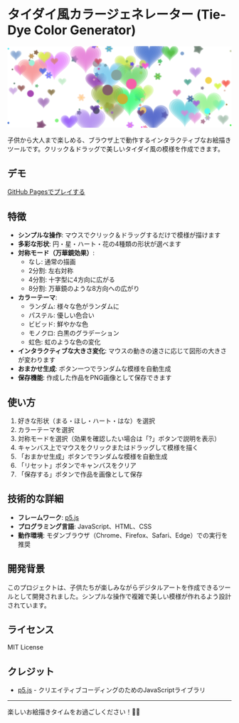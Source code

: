 # タイダイ風カラージェネレーター (Tie-Dye Color Generator)

![タイダイ風カラージェネレーター](screenshot.png)

子供から大人まで楽しめる、ブラウザ上で動作するインタラクティブなお絵描きツールです。クリック＆ドラッグで美しいタイダイ風の模様を作成できます。

## デモ

[GitHub Pagesでプレイする](https://hiroe28.github.io/002_colorgenerator/)

## 特徴

- **シンプルな操作**: マウスでクリック＆ドラッグするだけで模様が描けます
- **多彩な形状**: 円・星・ハート・花の4種類の形状が選べます
- **対称モード（万華鏡効果）**: 
  - なし: 通常の描画
  - 2分割: 左右対称
  - 4分割: 十字型に4方向に広がる
  - 8分割: 万華鏡のような8方向への広がり
- **カラーテーマ**: 
  - ランダム: 様々な色がランダムに
  - パステル: 優しい色合い
  - ビビッド: 鮮やかな色
  - モノクロ: 白黒のグラデーション
  - 虹色: 虹のような色の変化
- **インタラクティブな大きさ変化**: マウスの動きの速さに応じて図形の大きさが変わります
- **おまかせ生成**: ボタン一つでランダムな模様を自動生成
- **保存機能**: 作成した作品をPNG画像として保存できます

## 使い方

1. 好きな形状（まる・ほし・ハート・はな）を選択
2. カラーテーマを選択
3. 対称モードを選択（効果を確認したい場合は「?」ボタンで説明を表示）
4. キャンバス上でマウスをクリックまたはドラッグして模様を描く
5. 「おまかせ生成」ボタンでランダムな模様を自動生成
6. 「リセット」ボタンでキャンバスをクリア
7. 「保存する」ボタンで作品を画像として保存

## 技術的な詳細

- **フレームワーク**: [p5.js](https://p5js.org/)
- **プログラミング言語**: JavaScript、HTML、CSS
- **動作環境**: モダンブラウザ（Chrome、Firefox、Safari、Edge）での実行を推奨

## 開発背景

このプロジェクトは、子供たちが楽しみながらデジタルアートを作成できるツールとして開発されました。シンプルな操作で複雑で美しい模様が作れるよう設計されています。

## ライセンス

MIT License

## クレジット

- [p5.js](https://p5js.org/) - クリエイティブコーディングのためのJavaScriptライブラリ

---

楽しいお絵描きタイムをお過ごしください！🎨✨
